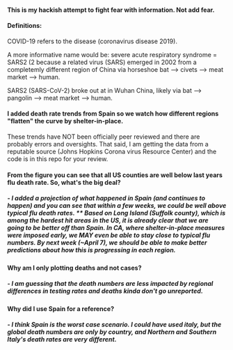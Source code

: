 #### This is my hackish attempt to fight fear with information. Not add fear.
#### Definitions:
COVID-19 refers to the disease (coronavirus disease 2019). 

A more informative name would be: severe acute respiratory syndrome = SARS2 (2 because a related virus (SARS) emerged in 2002 from a completemly different region of China via horseshoe bat --> civets --> meat market --> human.

SARS2 (SARS-CoV-2) broke out at in Wuhan China, likely via bat --> pangolin --> meat market --> human.


#### I added death rate trends from Spain so we watch how different regions "flatten" the curve by shelter-in-place.
These trends have NOT been officially peer reviewed and there are probably errors and oversights.
That said, I am getting the data from a reputable source (Johns Hopkins Corona virus Resource Center) and the code is in this repo for your review. 

#### From the figure you can see that all US counties are well below last years flu death rate. So, what's the big deal?
##### - I added a projection of what happened in Spain (and continues to happen) and you can see that within a few weeks, we could be well above typical flu death rates. ** Based on Long Island (Suffolk county), which is among the hardest hit areas in the US, it is already clear that we are going to be better off than Spain. In CA, where shelter-in-place measures were imposed early, we MAY even be able to stay close to typical flu numbers. By next week (~April 7), we should be able to make better predictions about how this is progressing in each region.

#### Why am I only plotting deaths and not cases?
##### - I am guessing that the death numbers are less impacted by regional differences in testing rates and deaths kinda don't go unreported. 

#### Why did I use Spain for a reference?
##### - I think Spain is the worst case scenario. I could have used italy, but the global death numbers are only by country, and Northern and Southern Italy's death rates are very different. 





